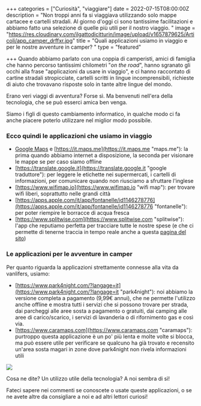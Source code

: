 +++
categories = ["Curiosità", "viaggiare"]
date = 2022-07-15T08:00:00Z
description = "Non troppi anni fa si viaggiava utilizzando solo mappe cartacee e cartelli stradali. Al giorno d'oggi ci sono tantissime facilitazioni e abbiamo fatto una selezione di quelle più utili per il nostro viaggio. "
image = "https://res.cloudinary.com/ilgattodicitturin/image/upload/v1657879625/Articoli/app_camper_drffxr.jpg"
title = "Quali applicazioni usiamo in viaggio e per le nostre avventure in camper? "
type = "featured"

+++
Quando abbiamo parlato con una coppia di camperisti, amici di famiglia che hanno percorso tantissimi chilometri "_on the road_", hanno sgranato gli occhi alla frase "applicazioni da usare in viaggio", e ci hanno raccontato di cartine stradali stropicciate, cartelli scritti in lingue incomprensibili, richieste di aiuto che trovavano risposte solo in tante altre lingue del mondo.

Erano veri viaggi di avventura? Forse sì. Ma benvenuti nell'era della tecnologia, che se può esserci amica ben venga.

Siamo i figli di questo cambiamento informatico, in qualche modo ci fa anche piacere poterlo utilizzare nel miglior modo possibile.

### Ecco quindi le applicazioni che usiamo in viaggio

* [Google Maps](https://www.google.it/maps "Google Maps") e [https://it.maps.me](https://it.maps.me "maps.me"): la prima quando abbiamo internet a disposizione, la seconda per visionare le mappe se per caso siamo offline
* [https://translate.google.it](https://translate.google.it "google traduttore"): per leggere le etichette nei supermercati, i cartelli di informazioni, per comunicare quando non riusciamo a sfruttare l'inglese
* [https://www.wifimap.io](https://www.wifimap.io "wifi map"): per trovare wifi liberi, soprattutto nelle grandi città
* [https://apps.apple.com/it/app/fontanelle/id1146278776](https://apps.apple.com/it/app/fontanelle/id1146278776 "fontanelle"): per poter riempire le borracce di acqua fresca
* [https://www.splitwise.com](https://www.splitwise.com "splitwise"): l'app che reputiamo perfetta per tracciare tutte le nostre spese (e che ci permette di tenerne traccia in tempo reale anche a questa [pagina del sito](https://vandipety.it/expanses/))

### Le applicazioni per le avventure in camper

Per quanto riguarda la applicazioni strettamente connesse alla vita da vanlifers, usiamo:

* [https://www.park4night.com/?langage=it](https://www.park4night.com/?langage=it "park4night"): noi abbiamo la versione completa a pagamento (9,99€ annui), che ne permette l'utilizzo anche offline e mostra tutti i servizi che si possono trovare per strada, dai parcheggi alle aree sosta a pagamento o gratuiti, dai camping alle aree di carico/scarico, i servizi di lavanderia o di rifornimento gas e così via.
* [https://www.caramaps.com](https://www.caramaps.com "caramaps"): purtroppo questa applicazione è un po' più lenta e molte volte si blocca, ma può essere utile per verificare se qualcuno ha già trovato e recensito un'area sosta magari in zone dove park4night non rivela informazioni utili

![](https://res.cloudinary.com/ilgattodicitturin/image/upload/v1657874436/Articoli/Vita_on_the_road.jpg)

Cosa ne dite? Un utilizzo utile della tecnologia? A noi sembra di sì!

Fateci sapere nei commenti se conoscete o usate queste applicazioni, o se ne avete altre da consigliare a noi e ad altri lettori curiosi!